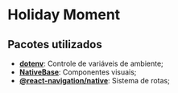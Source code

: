 # Holiday Moment

## Pacotes utilizados
 - <a href="https://www.npmjs.com/package/dotenv" target="_blank">**dotenv**</a>: Controle de variáveis de ambiente;
 - <a href="https://nativebase.io/" target="_blank">**NativeBase**</a>: Componentes visuais;
 - <a href="https://reactnavigation.org/" target="_blank">**@react-navigation/native**</a>: Sistema de rotas;